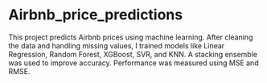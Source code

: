 # Airbnb_price_predictions
This project predicts Airbnb prices using machine learning. After cleaning the data and handling missing values, I trained models like Linear Regression, Random Forest, XGBoost, SVR, and KNN. A stacking ensemble was used to improve accuracy. Performance was measured using MSE and RMSE.
